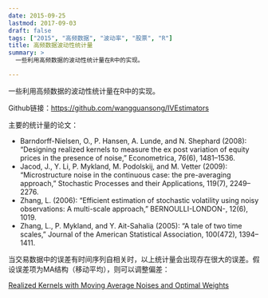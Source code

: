 ```yaml
---
date: 2015-09-25
lastmod: 2017-09-03
draft: false
tags: ["2015", "高频数据", "波动率", "股票", "R"]
title: 高频数据波动性统计量
summary: >
  一些利用高频数据的波动性统计量在R中的实现。

---
```




一些利用高频数据的波动性统计量在R中的实现。

Github链接：https://github.com/wangguansong/IVEstimators



主要的统计量的论文：

- Barndorff-Nielsen, O., P. Hansen, A. Lunde, and N. Shephard (2008): “Designing realized kernels to measure the ex post variation of equity prices in the presence of noise,” Econometrica, 76(6), 1481–1536.
- Jacod, J., Y. Li, P. Mykland, M. Podolskij, and M. Vetter (2009): “Microstructure noise in the continuous case: the pre-averaging approach,” Stochastic Processes and their Applications, 119(7), 2249–2276.
- Zhang, L. (2006): “Efficient estimation of stochastic volatility using noisy observations: A multi-scale approach,” BERNOULLI-LONDON-, 12(6), 1019.
- Zhang, L., P. Mykland, and Y. Ait-Sahalia (2005): “A tale of two time scales,” Journal of the American Statistical Association, 100(472), 1394–1411.

当交易数据中的误差有时间序列自相关时，以上统计量会出现存在很大的误差。假设误差项为MA结构（移动平均），则可以调整偏差：

[Realized Kernels with Moving Average Noises and Optimal Weights](/files/rkmacv_master.pdf)
